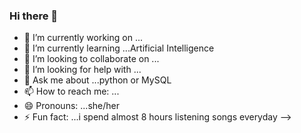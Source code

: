 ### Hi there 👋

- 🔭 I’m currently working on ...
- 🌱 I’m currently learning ...Artificial Intelligence
- 👯 I’m looking to collaborate on ...
- 🤔 I’m looking for help with ...
- 💬 Ask me about ...python or MySQL
- 📫 How to reach me: ...
- 😄 Pronouns: ...she/her
- ⚡ Fun fact: ...i spend almost 8 hours listening songs everyday
-->
